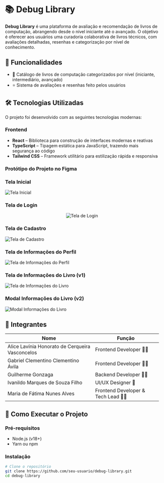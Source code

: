 # 📚 Debug Library

**Debug Library** é uma plataforma de avaliação e recomendação de livros de computação, abrangendo desde o nível iniciante até o avançado. O objetivo é oferecer aos usuários uma curadoria colaborativa de livros técnicos, com avaliações detalhadas, resenhas e categorização por nível de conhecimento.

## 🚀 Funcionalidades

- 📖 Catálogo de livros de computação categorizados por nível (iniciante, intermediário, avançado)
- ⭐ Sistema de avaliações e resenhas feito pelos usuários

## 🛠️ Tecnologias Utilizadas

O projeto foi desenvolvido com as seguintes tecnologias modernas:

### Frontend

- **React** – Biblioteca para construção de interfaces modernas e reativas  
- **TypeScript** – Tipagem estática para JavaScript, trazendo mais segurança ao código  
- **Tailwind CSS** – Framework utilitário para estilização rápida e responsiva    

### Protótipo do Projeto no Figma

### Tela Inicial

![Tela Inicial](src/assets/homepage.png)

### Tela de Login

<p align="center">
  <img src="src/assets/tela-login.png" alt="Tela de Login" />
</p>

### Tela de Cadastro

![Tela de Cadastro](src/assets/tela-cadastro.png)

### Tela de Informações do Perfil

![Tela de Informações do Perfil](src/assets/tela-informacoes-perfil.png)


### Tela de Informações do Livro (v1)

![Tela de Informações do Livro](src/assets/tela-informacoes-livro-v1.png)

### Modal Informações do Livro (v2)

![Modal Informações do Livro](src/assets/modal-informacoes-livro-v2.png)

## 👥 Integrantes

| Nome                   | Função              |
|------------------------|---------------------|
| Alice Lavínia Honorato de Cerqueira Vasconcelos | Frontend Developer 👩‍💻  |
| Gabriel Clementino Clementino Ávila | Frontend Developer 👨‍💻   |
| Guilherme Gonzaga | Backend Developer 👨‍💻        |
| Ivanildo Marques de Souza Filho | UI/UX Designer 🎨      |
| Maria de Fátima Nunes Alves | Frontend Developer & Tech Lead 👩‍💻  |

## 📌 Como Executar o Projeto

### Pré-requisitos

- Node.js (v18+)
- Yarn ou npm

### Instalação

```bash
# Clone o repositório
git clone https://github.com/seu-usuario/debug-library.git
cd debug-library
